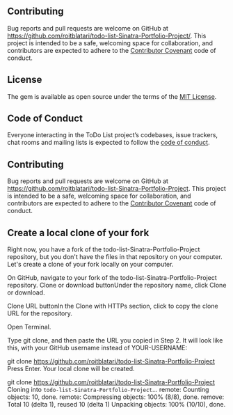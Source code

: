 
## Contributing

Bug reports and pull requests are welcome on GitHub at https://github.com/roitblatari/todo-list-Sinatra-Portfolio-Project/. This project is intended to be a safe, welcoming space for collaboration, and contributors are expected to adhere to the [Contributor Covenant](http://contributor-covenant.org) code of conduct.

## License

The gem is available as open source under the terms of the [MIT License](https://opensource.org/licenses/MIT).

## Code of Conduct

Everyone interacting in the ToDo List project’s codebases, issue trackers, chat rooms and mailing lists is expected to follow the [code of conduct](https://github.com/roitblatari/todo-list-Sinatra-Portfolio-Project/blob/master/CODE_OF_CONDUCT.md).




## Contributing

Bug reports and pull requests are welcome on GitHub at https://github.com/roitblatari/todo-list-Sinatra-Portfolio-Project. This project is intended to be a safe, welcoming space for collaboration, and contributors are expected to adhere to the [Contributor Covenant](http://contributor-covenant.org) code of conduct.

## Create a local clone of your fork
Right now, you have a fork of the todo-list-Sinatra-Portfolio-Project repository, but you don't have the files in that repository on your computer. Let's create a clone of your fork locally on your computer.

On GitHub, navigate to your fork of the todo-list-Sinatra-Portfolio-Project repository.
Clone or download buttonUnder the repository name, click Clone or download.

Clone URL buttonIn the Clone with HTTPs section, click  to copy the clone URL for the repository.

Open Terminal.

Type git clone, and then paste the URL you copied in Step 2. It will look like this, with your GitHub username instead of YOUR-USERNAME:

git clone https://github.com/roitblatari/todo-list-Sinatra-Portfolio-Project
Press Enter. Your local clone will be created.

git clone https://github.com/roitblatari/todo-list-Sinatra-Portfolio-Project
Cloning into `todo-list-Sinatra-Portfolio-Project`...
remote: Counting objects: 10, done.
remote: Compressing objects: 100% (8/8), done.
remove: Total 10 (delta 1), reused 10 (delta 1)
Unpacking objects: 100% (10/10), done.
